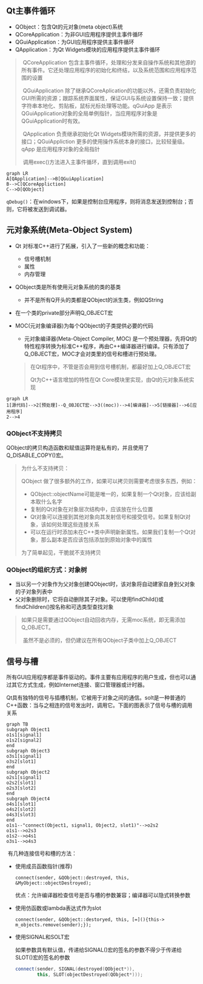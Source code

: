 ## Qt主事件循环

- QObject：包含Qt的元对象(meta object)系统
- QCoreApplication：为非GUI应用程序提供主事件循环
- QGuiApplication：为GUI应用程序提供主事件循环
- QApplication：为Qt Widgets模块的应用程序提供主事件循环

> ​	QCoreApplication 包含主事件循环，处理和分发来自操作系统和其他源的所有事件。它还处理应用程序的初始化和终结，以及系统范围和应用程序范围的设置
>
> ​	QGuiApplication 除了继承QCoreAplication的功能以外，还需负责初始化GUI所需的资源；跟踪系统界面属性，保证GUI与系统设置保持一致；提供字符串本地化、剪贴板，鼠标光标处理等功能。qGuiApp 是表示QGuiApplication对象的全局单例指针，当应用程序对象是QGuiApplication时有效。
>
> ​	QApplication 负责继承初始化Qt Widgets模块所需的资源，并提供更多的接口；QGuiAppliction 更多的使用操作系统本身的接口，比较轻量级。 qApp 是应用程序对象的全局指针
>
> ​	调用exec()方法进入主事件循环，直到调用exit()

```mermaid
graph LR
A[QApplication]-->B[QGuiApplication]
B-->C[QCoreAppliction]
C-->D[QObject]
```

​	`qDebug()`：在windows下，如果是控制台应用程序，则将消息发送到控制台；否则，它将被发送到调试器。

## 元对象系统(Meta-Object System)

- Qt 对标准C++进行了拓展，引入了一些新的概念和功能：

  - 信号槽机制
  - 属性
  - 内存管理

- QObject类是所有使用元对象系统的类的基类

  - 并不是所有Q开头的类都是QObject的派生类，例如QString

- 在一个类的private部分声明Q_OBJECT宏

- MOC(元对象编译器)为每个QObject的子类提供必要的代码

  - 元对象编译器(Meta-Object Compiler, MOC) 是一个预处理器，先将Qt的特性程序转换为标准C++程序，再由C++编译器进行编译。只有添加了Q_OBJECT宏，MOC才会对类里的信号和槽进行预处理。

  > 在Qt程序中，不管是否会用到信号槽机制，都最好加上Q_OBJECT宏
  >
  > Qt为C++语言增加的特性在Qt Core模块里实现，由Qt的元对象系统实现

```mermaid
graph LR
1[源代码]-->2[预处理]--Q_OBJECT宏-->3((moc))-->4[编译器]-->5[链接器]-->6[应用程序]
2-->4
```

### QObject不支持拷贝

QObject的拷贝构造函数和赋值运算符是私有的，并且使用了Q_DISABLE_COPY()宏。

> 为什么不支持拷贝：
>
>   QObject 做了很多额外的工作，如果可以拷贝则需要考虑很多东西，例如：
>
> - QObject::objectName可能是唯一的，如果复制一个Qt对象，应该给副本取什么名字
> - 复制的Qt对象在对象层次结构中，应该放在什么位置
> - Qt对象可以连接到其他对象向其发射信号和接受信号。如果复制Qt对象，该如何处理这些连接关系
> - 可以在运行时添加未在C++类中声明新新属性。如果我们复制一个Qt对象，那么副本是否应该包括添加到原始对象中的属性
>
> 为了简单起见，干脆就不支持拷贝

### QObject的组织方式：对象树

- 当以另一个对象作为父对象创建QObject时，该对象将自动建家自身到父对象的子对象列表中
- 父对象删除时，它将自动删除其子对象。可以使用findChild()或findChildren()按名称和可选类型查找对象

> 如果只是需要通过QObject自动回收内存，无需moc系统，即无需添加Q_OBJECT。
>
> ​	虽然不是必须的，但仍建议在所有QObject子类中加上Q_OBJECT

## 信号与槽

​	所有GUI应用程序都是事件驱动的。事件主要有应用程序的用户生成，但也可以通过其它方式生成，例如Internet连接、窗口管理器或计时器。

   Qt具有独特的信号与插槽机制，它被用于对象之间的通信。solt是一种普通的C++函数：当与之相连的信号发出时，调用它。下面的图表示了信号与槽的调用关系

```mermaid
graph TB
subgraph Object1
o1s1[signal1]
o1s2[signal2]
end
subgraph Object3
o3s1[signal1]
o3s2[slot1]
end
subgraph Object2
o2s1[signal1]
o2s2[slot1]
o2s3[slot2]
end
subgraph Object4
o4s1[slot1]
o4s2[slot2]
o4s3[slot3]
end
o1s1--"connect(Object1, signal1, Object2, slot1)"-->o2s2
o1s1-->o2s3
o1s2-->o4s1
o3s1-->o4s3
```

​    有几种连接信号和槽的方法：

- 使用成员函数指针(推荐)

  `connect(sender, &QObject::destroyed, this, &MyObject::objectDestroyed);`

  优点：允许编译器检查信号是否与槽的参数兼容；编译器可以隐式转换参数

- 使用仿函数或lambda表达式作为slot

  `connect(sender, &QObject::destoryed, this, [=](){this-> m_objects.remove(sender);});`

- 使用SIGNAL和SOLT宏

  如果参数具有默认值，传递给SIGNAL()宏的签名的参数不得少于传递给SLOT()宏的签名的参数

  ```c++
  connect(sender, SIGNAL(destroyed(QObject*)), 
          this, SLOT(objectDestroyed(QObject*)));
  ```

  